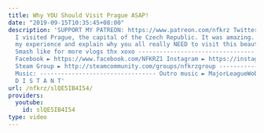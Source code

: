 ```yaml
---
title: Why YOU Should Visit Prague ASAP!
date: "2019-09-15T10:35:45+08:00"
description: 'SUPPORT MY PATREON: https://www.patreon.com/nfkrz Twitter ► https://twitter.com/roman_nfkrz
  I visited Prague, the capital of the Czech Republic. It was amazing. I want to share
  my experience and explain why you all really NEED to visit this beautiful city!
  Smash like for more vlogs thx xoxo --------------------------------- Twitch ► http://www.twitch.tv/nfkrz
  Facebook ► https://www.facebook.com/NFKRZ1 Instagram ► https://instagram.com/roman_nfkrz/
  Steam Group ► http://steamcommunity.com/groups/nfkrzgroup ---------------------------------
  Music: --------------------------------- Outro music ► MajorLeagueWobs/Holder -
  D I S T A N T'
url: /nfkrz/slQE5IB4I54/
providers:
  youtube:
    id: slQE5IB4I54
type: video
---
```

